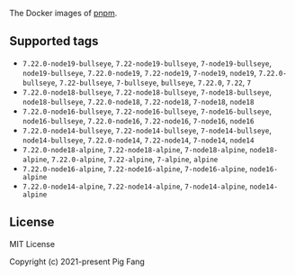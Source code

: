 The Docker images of [pnpm](https://pnpm.io).

## Supported tags

- `7.22.0-node19-bullseye`, `7.22-node19-bullseye`, `7-node19-bullseye`, `node19-bullseye`, `7.22.0-node19`, `7.22-node19`, `7-node19`, `node19`, `7.22.0-bullseye`, `7.22-bullseye`, `7-bullseye`, `bullseye`, `7.22.0`, `7.22`, `7`
- `7.22.0-node18-bullseye`, `7.22-node18-bullseye`, `7-node18-bullseye`, `node18-bullseye`, `7.22.0-node18`, `7.22-node18`, `7-node18`, `node18`
- `7.22.0-node16-bullseye`, `7.22-node16-bullseye`, `7-node16-bullseye`, `node16-bullseye`, `7.22.0-node16`, `7.22-node16`, `7-node16`, `node16`
- `7.22.0-node14-bullseye`, `7.22-node14-bullseye`, `7-node14-bullseye`, `node14-bullseye`, `7.22.0-node14`, `7.22-node14`, `7-node14`, `node14`
- `7.22.0-node18-alpine`, `7.22-node18-alpine`, `7-node18-alpine`, `node18-alpine`, `7.22.0-alpine`, `7.22-alpine`, `7-alpine`, `alpine`
- `7.22.0-node16-alpine`, `7.22-node16-alpine`, `7-node16-alpine`, `node16-alpine`
- `7.22.0-node14-alpine`, `7.22-node14-alpine`, `7-node14-alpine`, `node14-alpine`

## License

MIT License

Copyright (c) 2021-present Pig Fang
